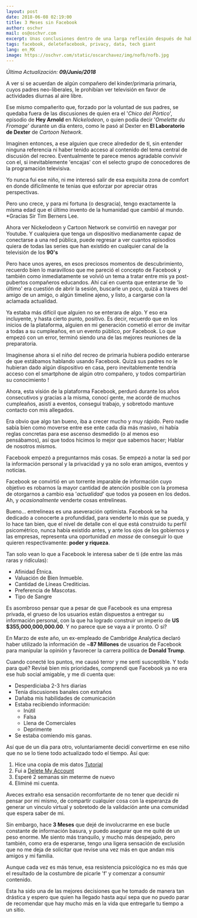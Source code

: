 ```yaml
---
layout: post
date: 2018-06-08 02:19:00
title: 3 Meses sin Facebook
author: oschvr
mail: os@oschvr.com
excerpt: Unas conclusiones dentro de una larga reflexión después de haber dejado Facebook.
tags: facebook, deletefacebook, privacy, data, tech giant
lang: en_MX
image: https://oschvr.com/static/oscarchavez/img/nofb/nofb.jpg
---
```


_Última Actualización: **09/Junio/2018**_

A ver si se acuerdan de algún compañero del kinder/primaria primaria, cuyos padres neo-liberales, le prohibían ver televisión en favor de actividades diurnas al aire libre.

Ese mismo compañerito que, forzado por la voluntad de sus padres, se quedaba fuera de las discusiones de quien era el '*Chico del Pórtico*', episodio de **Hey Arnold** en _Nickelodeon_, o quien podía decir '*Omelette du Fromage*' durante un día entero, como le pasó al Dexter en **El Laboratorio de Dexter** de _Cartoon Network_.

Imaginen entonces, a ese alguien que crece alrededor de ti, sin entender ninguna referencia ni haber tenido acceso al contenido del tema central de discusión del recreo. Eventualmente te parece menos agradable convivir con el, si inevitablemente 'encajas' con el selecto grupo de conocedores de la programación televisiva.

Yo nunca fui ese niño, ni me interesó salir de esa exquisita zona de comfort en donde difícilmente te tenias que esforzar por apreciar otras perspectivas. 

Pero uno crece, y para mi fortuna (o desgracia), tengo exactamente la mísma edad que el último invento de la humanidad que cambió al mundo. *Gracias Sir Tim Berners Lee.

Ahora ver Nickelodeon y Cartoon Network se convirtió en navegar por Youtube. Y cualquiera que tenga un dispositivo medianamente capaz de conectarse a una red pública, puede regresar a ver cuantos episodios quiera de todas las series que han existido en cualquier canal de la televisión de los **90's**

Pero hace unos ayeres, en esos preciosos momentos de descubrimiento, recuerdo bien lo maravilloso que me pareció el concepto de Facebook y también como inmediatamente se volvió un tema a tratar entre mis ya post-pubertos compañeros educandos. Ahí caí en cuenta que enterarse de 'lo último' era cuestión de abrir la sesión, buscarle un poco, quizá a traves del amigo de un amigo, o algún timeline ajeno, y listo, a cargarse con la aclamada actualidad. 

Ya estaba más difícil que alguien no se enterara de algo. Y eso era incluyente, y hasta cierto punto, positivo. Es decir, recuerdo que en los inicios de la plataforma, alguien en mi generación cometió el error de invitar a todas a su cumpleaños, en un evento público, por Facebook. Lo que empezó con un error, terminó siendo una de las mejores reuniones de la preparatoria.

Imagínense ahora si el niño del recreo de primaria hubiera podido enterarse de que estábamos hablando usando Facebook. Quizá sus padres no le hubieran dado algún dispositivo en casa, pero inevitablemente tendría acceso con el smartphone de algún otro compañero, y todos compartirían su conocimiento !

Ahora, esta visión de la plataforma Facebook, perduró durante los años consecutivos y gracias a la misma, conocí gente, me acordé de muchos cumpleaños,  asistí a eventos, conseguí trabajo, y sobretodo mantuve contacto con mis allegados.

Era obvio que algo tan bueno, iba a crecer mucho y muy rápido. Pero nadie sabía bien como moverse entre ese ente cada día más masivo, ni había reglas concretas para ese ascenso desmedido (o al menos eso pensábamos), así que todos hicimos lo mejor que sabemos hacer; Hablar de nosotros mismos.

Facebook empezó a preguntarnos más cosas. Se empezó a notar la sed por la información personal y la privacidad y ya no solo eran amigos, eventos y noticias.

Facebook se convirtió en un torrente imparable de información cuyo objetivo es robarnos la mayor cantidad de atención posible con la promesa de otorgarnos a cambio esa '*actualidad*' que todos ya poseen en los dedos. Ah, y *ocasionalmente* venderte cosas entrelineas.

Bueno... entrelineas es una aseveración optimista. Facebook se ha dedicado a conocerte a profundidad, para venderte lo más que se pueda, y lo hace tan bien, que el nivel de detalle con el que está construido tu perfil psicométrico, nunca había existido antes, y ante los ojos de los gobiernos y las empresas, representa una oportunidad _en masse_ de conseguir lo que quieren respectivamente: **poder y riqueza**.

Tan solo vean lo que a Facebook le interesa saber de ti (de entre las más raras y ridículas):

- Afinidad Étnica.
- Valuación de Bien Inmueble.
- Cantidad de Líneas Crediticias.
- Preferencia de Mascotas.
- Tipo de Sangre

Es asombroso pensar que a pesar de que Facebook es una empresa privada, el grueso de los usuarios están dispuestos a entregar su información personal, con la que ha logrado construir un imperio de **US $355,000,000,000.00**. Y no parece que se vaya a ir pronto. O si?

En Marzo de este año, un ex-empleado de Cambridge Analytica declaró haber utilizado la información de ~**87 Millones** de usuarios de Facebook para manipular la opinión y favorecer la carrera política de **Donald Trump**.

Cuando conecté los puntos, me causó terror y me senti susceptible. Y todo para qué?
Revisé bien mis prioridades, comprendí que Facebook ya no era ese hub social amigable, y me di cuenta que:

- Desperdiciaba 2-3 hrs diarias
- Tenía discusiones banales con extraños
- Dañaba mis habilidades de comunicación
- Estaba recibiendo información:
  - Inútil
  - Falsa
  - Llena de Comerciales
  - Deprimente
- Se estaba comiendo mis ganas.

Así que de un día para otro, voluntariamente decidí convertirme en ese niño que no se lo tiene todo actualizado todo el tiempo. Así que:

1. Hice una copia de mis datos [Tutorial](https://www.facebook.com/help/1701730696756992/?helpref=hc_fnav)
2. Fui a [Delete My Account](https://www.facebook.com/help/delete_account)
3. Esperé 2 semanas sin meterme de nuevo
4. Eliminé mi cuenta.

Aveces extraño esa sensación recomfortante de no tener que decidir ni pensar por mi mismo, de compartir cualquier cosa con la esperanza de generar un vinculo virtual y sobretodo de la validación ante una comunidad que espera saber de mi.

Sin embargo, hace **3 Meses** que dejé de involucrarme en ese bucle constante de información basura, y puedo asegurar que me quité de un peso enorme. Me siento más tranquilo, y mucho más despejado, pero también, como era de esperarse, tengo una ligera sensación de exclusión que no me deja de solicitar que revise una vez más en que andan mis amigos y mi familia.

Aunque cada vez es más tenue, esa resistencia psicológica no es más que el resultado de la costumbre de picarle 'f' y comenzar a consumir contenido.

Esta ha sido una de las mejores decisiones que he tomado de manera tan drástica y espero que quien ha llegado hasta aquí sepa que no puedo parar de recomendar que hay mucho más en la vida que entregarle tu tiempo a un sitio.
